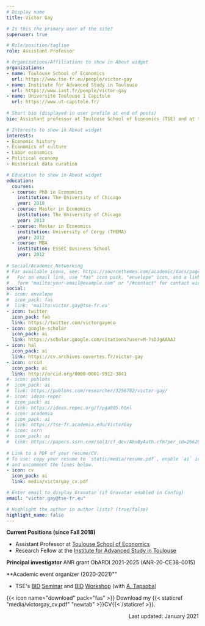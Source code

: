 ```yaml
---
# Display name
title: Victor Gay

# Is this the primary user of the site?
superuser: true

# Role/position/tagline
role: Assistant Professor

# Organizations/Affiliations to show in About widget
organizations:
- name: Toulouse School of Economics
  url: https://www.tse-fr.eu/people/victor-gay
- name: Institute for Advanced Study in Toulouse
  url: https://www.iast.fr/people/victor-gay
- name: Université Toulouse 1 Capitole
  url: https://www.ut-capitole.fr/
  
# Short bio (displayed in user profile at end of posts)
bio: Assistant professor at Toulouse School of Economics (TSE) and at the Institute for Advanced Study in Toulouse (IAST), University of Toulouse 1 Capitole.

# Interests to show in About widget
interests:
- Economic history
- Economics of culture
- Labor economics
- Political economy
- Historical data curation

# Education to show in About widget
education:
  courses:
  - course: PhD in Economics
    institution: The University of Chicago
    year: 2018
  - course: Master in Economics
    institution: The University of Chicago
    year: 2013
  - course: Master in Economics
    institution: University of Cergy (THEMA)
    year: 2012
  - course: MBA
    institution: ESSEC Business School
    year: 2012
    
# Social/Academic Networking
# For available icons, see: https://sourcethemes.com/academic/docs/page-builder/#icons
#   For an email link, use "fas" icon pack, "envelope" icon, and a link in the
#   form "mailto:your-email@example.com" or "/#contact" for contact widget.
social:
#- icon: envelope
#  icon_pack: fas
#  link: 'mailto:victor.gay@tse-fr.eu'
- icon: twitter
  icon_pack: fab
  link: https://twitter.com/victorgayeco
- icon: google-scholar
  icon_pack: ai
  link: https://scholar.google.com/citations?user=M-7sDJgAAAAJ
- icon: hal
  icon_pack: ai
  link: https://cv.archives-ouvertes.fr/victor-gay
- icon: orcid
  icon_pack: ai
  link: http://orcid.org/0000-0001-9912-3841
#- icon: publons
#  icon_pack: ai
#  link: https://publons.com/researcher/3256702/victor-gay/
#- icon: ideas-repec
#  icon_pack: ai
#  link: https://ideas.repec.org/f/pga905.html
#- icon: academia
#  icon_pack: ai
#  link: https://tse-fr.academia.edu/VictorGay
#- icon: ssrn
#  icon_pack: ai
#  link: https://papers.ssrn.com/sol3/cf_dev/AbsByAuth.cfm?per_id=2662864 
  
# Link to a PDF of your resume/CV.
# To use: copy your resume to `static/media/resume.pdf`, enable `ai` icons in `params.toml`, 
# and uncomment the lines below.
- icon: cv
  icon_pack: ai
  link: media/victorgay_cv.pdf

# Enter email to display Gravatar (if Gravatar enabled in Config)
email: "victor.gay@tse-fr.eu"

# Highlight the author in author lists? (true/false)
highlight_name: false
---
```


**Current Positions (since Fall 2018)**

- Assistant Professor at [Toulouse School of Economics](https://www.tse-fr.eu/people/victor-gay)
- Research Fellow at the [Institute for Advanced Study in Toulouse](https://www.iast.fr/people/victor-gay)

<!--- During the academic year 2020-2021, I am the organizer of TSE's [BID](https://www.tse-fr.eu/groups/behavior-institutions-and-development) [Seminar](https://www.tse-fr.eu/groups/behavior-institutions-and-development?tabs=5) and [BID](https://www.tse-fr.eu/groups/behavior-institutions-and-development) [Workshop](https://sites.google.com/site/iebtse/) (with [A. Tapsoba](https://sites.google.com/view/augustintapsoba/home)), of the IAST [Epistemology Workshop](https://www.iast.fr/conferences/2021-what-are-we-doing-doing-research-interdisciplinary-perspective) (with [M. Derex](https://maximederex.weebly.com/)), of the [Big Data in Economic History Conference](https://www.iast.fr/conferences/2021-big-data-economic-history-conference) (with [M. Saleh](https://sites.google.com/site/mohamedsalehecon/home)), and of the [Toulouse Summer School in Quantitative Social Sciences](https://www.tse-fr.eu/toulouse-summer-school-quantitative-social-sciences) (with [J. Peña](https://jorgeapenas.wordpress.com/)). --->

**Principal investigator** ANR grant ObARDI 2021-2025 (ANR-20-CE38-0015)

**Academic event organizer (2020-2021)""

- TSE's [BID](https://www.tse-fr.eu/groups/behavior-institutions-and-development) [Seminar](https://www.tse-fr.eu/groups/behavior-institutions-and-development?tabs=5) and [BID](https://www.tse-fr.eu/groups/behavior-institutions-and-development) [Workshop](https://sites.google.com/site/iebtse/) (with [A. Tapsoba](https://sites.google.com/view/augustintapsoba/home))

{{< icon name="download" pack="fas" >}} Download my {{< staticref "media/victorgay_cv.pdf" "newtab" >}}CV{{< /staticref >}}.


<div style="text-align: right"> Last updated: January 2021 </div> 
